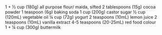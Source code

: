 1 + ½ cup (180g) all purpose flour/ maida, sifted
2 tablespoons (15g) cocoa powder
1 teaspoon (6g) baking soda
1 cup (200g) castor sugar
½ cup (120mL) vegetable oil
¼ cup (72g) yogurt
2 teaspoons (10mL) lemon juice
2 teaspoons (10mL) vanilla extract
4-5 teaspoons (20-25mL) red food colour
1 + ¼ cup (300g) buttermilk